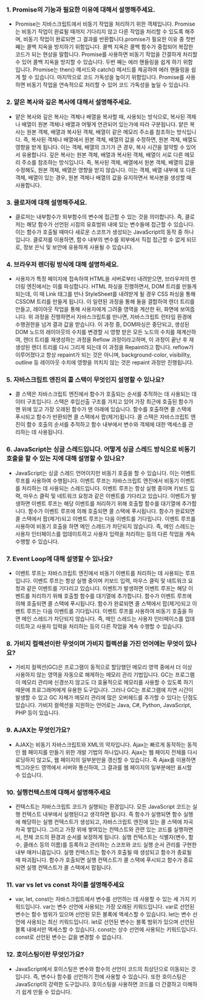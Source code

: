 ### 1. Promise의 기능과 필요한 이유에 대해서 설명해주세요.

- Promise는 자바스크립트에서 비동기 작업을 처리하기 위한 객체입니다. Promise는 비동기 작업이 완료될 때까지 기다리지 않고 다른 작업을 처리할 수 있도록 해주며, 비동기 작업이 완료되면 그 결과를 반환합니다.promise가 필요한 이유 중 첫번 째는 콜백 지옥을 방지하기 위함입니다. 콜백 지옥은 콜백 함수가 중첩되어 복잡한 코드가 되는 현상을 말합니다. Promise를 사용하면 비동기 작업을 간결하게 처리할 수 있어 콜백 지옥을 방지할 수 있습니다. 두번 째는 에러 핸들링을 쉽게 하기 위함입니다. Promise는 then() 메서드와 catch() 메서드를 제공하여 에러 핸들링을 쉽게 할 수 있습니다. 마지막으로 코드 가독성을 높이기 위함입니다. Promise를 사용하면 비동기 작업을 연속적으로 처리할 수 있어 코드 가독성을 높일 수 있습니다.

### 2. 얕은 복사와 깊은 복사에 대해서 설명해주세요.

- 얕은 복사와 깊은 복사는 객체나 배열을 복사할 때, 사용되는 방식으로, 복사된 객체나 배열이 원본 객체나 배열과 어떻게 연관되어 있는가에 따라 구분됩니다. 얕은 복사는 원본 객체, 배열과 복사된 객체, 배열이 같은 메모리 주소를 참조하는 방식입니다. 즉, 복사된 객체나 배열에서 원본 객체, 배열의 값을 수정하면, 원본 객체, 배열도 영향을 받게 됩니다. 이는 객체, 배열의 크기가 큰 경우, 복사 시간을 절약할 수 있어서 유용합니다. 깊은 복사는 원본 객체, 배열과 복사된 객체, 배열이 서로 다른 메모리 주소를 참조하는 방식입니다. 즉, 복사된 객체, 배열에서 원본 객체, 배열의 값을 수정해도, 원본 객체, 배열은 영향을 받지 않습니다. 이는 객체, 배열 내부에 또 다른 객체, 배열이 있는 경우, 원본 객체나 배열의 값을 유지하면서 복사본을 생성할 때 사용합니다.

### 3. 클로저에 대해 설명해주세요.

- 클로저는 내부함수가 외부함수의 변수에 접근할 수 있는 것을 의미합니다. 즉, 클로저는 해당 함수가 선언된 시점의 유효범위 내에 있는 변수들에 접근할 수 있습니다. 이는 함수가 호출될 때마다 새로운 스코프가 생성되는 JavaScript의 동작 중 하나입니다. 클로저를 이용하면, 함수 내부의 변수를 외부에서 직접 접근할 수 없게 되므로, 정보 은닉 및 보안에 유용하게 사용될 수 있습니다.

### 4. 브라우저 렌더링 방식에 대해 설명하세요.

- 사용자가 특정 페이지에 접속하여 HTML을 서버로부터 내려받으면, 브라우저의 렌더링 엔진에서는 이를 파싱합니다. HTML 파싱을 진행하면서, DOM 트리를 만들게 되는데, 이 때 Link 태그를 만나 StyleSheet를 내려받게 될 경우 CSS 파싱을 통해 CSSOM 트리를 만들게 됩니다. 이 일련된 과정을 통해 둘을 결합하여 렌더 트리를 만들고, 레이아웃 작업을 통해 사용자에게 그려줄 영역을 계산한 뒤, 화면에 보여줍니다. 위 과정을 진행하면서 자바스크립트를 만나면, 자바스크립트 런타임 환경에 수행권한을 넘겨 결과 값을 받습니다. 이 과정 중, DOM파싱은 중단되고, 생성된 DOM 노드의 레이아웃의 수치를 변경할 시 영향 받은 모든 노드의 수치를 재계산하여, 렌더 트리를 재생성하는 과정을 Reflow 과정이라고하며, 이 과정이 끝난 후 재생성된 렌더 트리를 다시 그리게 되는데 이 과정을 Repaint라고 합니다. reflow가 이루어졌다고 항상 repaint가 되는 것은 아니며, background-color, visibillty, outline 등 레이아웃 수치에 영향을 끼치지 않는 것은 repaint 과정만 진행됩니다.

### 5. 자바스크립트 엔진의 콜 스택이 무엇인지 설명할 수 있나요?

- 콜 스택은 자바스크립트 엔진에서 함수가 호출되는 순서를 추적하는 데 사용되는 데이터 구조입니다. 스택은 후입선출 구조를 가지고 있어 가장 최근에 호출된 함수가 맨 위에 있고 가장 오래된 함수가 맨 아래에 있습니다. 함수를 호출하면 콜 스택에 푸시되고 함수가 반환되면 콜 스택에서 팝(제거)됩니다. 콜 스택은 자바스크립트 엔진이 함수 호출의 순서를 추적하고 함수 내부에서 변수와 객체에 대한 액세스를 관리하는 데 사용됩니다.

### 6. JavaScript는 싱글 스레드입니다. 어떻게 싱글 스레드 방식으로 비동기 호출을 할 수 있는 지에 대해 설명할 수 있나요?

- JavaScript는 싱글 스레드 언어이지만 비동기 호출을 할 수 있습니다. 이는 이벤트 루프를 사용하여 수행됩니다. 이벤트 루프는 자바스크립트 엔진에서 비동기 이벤트를 처리하는 데 사용되는 스레드입니다. 이벤트 루프는 항상 실행 중이며 키보드 입력, 마우스 클릭 및 네트워크 요청과 같은 이벤트를 기다리고 있습니다. 이벤트가 발생하면 이벤트 루프는 해당 이벤트를 처리하기 위해 호출할 함수를 대기열에 추가합니다. 함수가 이벤트 루프에 의해 호출되면 콜 스택에 푸시됩니다. 함수가 완료되면 콜 스택에서 팝(제거)되고 이벤트 루프는 다음 이벤트를 기다립니다. 이벤트 루프를 사용하여 비동기 호출을 하면 메인 스레드가 차단되지 않습니다. 즉, 메인 스레드는 사용자 인터페이스를 업데이트하고 사용자 입력을 처리하는 등의 다른 작업을 계속 수행할 수 있습니다.

### 7. Event Loop에 대해 설명할 수 있나요?

- 이벤트 루프는 자바스크립트 엔진에서 비동기 이벤트를 처리하는 데 사용되는 루프입니다. 이벤트 루프는 항상 실행 중이며 키보드 입력, 마우스 클릭 및 네트워크 요청과 같은 이벤트를 기다리고 있습니다. 이벤트가 발생하면 이벤트 루프는 해당 이벤트를 처리하기 위해 호출할 함수를 대기열에 추가합니다. 함수가 이벤트 루프에 의해 호출되면 콜 스택에 푸시됩니다. 함수가 완료되면 콜 스택에서 팝(제거)되고 이벤트 루프는 다음 이벤트를 기다립니다. 이벤트 루프를 사용하여 비동기 호출을 하면 메인 스레드가 차단되지 않습니다. 즉, 메인 스레드는 사용자 인터페이스를 업데이트하고 사용자 입력을 처리하는 등의 다른 작업을 계속 수행할 수 있습니다.

### 8. 가비지 컬렉션이란 무엇이며 가비지 컬렉션을 가진 언어에는 무엇이 있나요?

- 가비지 컬렉션(GC)은 프로그램이 동적으로 할당했던 메모리 영역 중에서 더 이상 사용하지 않는 영역을 자동으로 해제하는 메모리 관리 기법입니다. GC는 프로그램이 메모리 관리에 신경쓰지 않고도 더 효율적으로 메모리를 사용할 수 있도록 하기 때문에 프로그래머에게 유용한 도구입니다. 그러나 GC는 프로그램에 지연 시간이 발생할 수 있고 GC 자체가 메모리 관리에 많은 오버헤드를 추가할 수 있다는 단점도 있습니다. 가비지 컬렉션을 지원하는 언어로는 Java, C#, Python, JavaScript, PHP 등이 있습니다.

### 9. AJAX는 무엇인가요?

- AJAX는 비동기 자바스크립트와 XML의 약자입니다. Ajax는 빠르게 동작하는 동적인 웹 페이지를 만들기 위한 개발 기법의 하나입니다. Ajax는 웹 페이지 전체를 다시 로딩하지 않고도, 웹 페이지의 일부분만을 갱신할 수 있습니다. 즉 Ajax를 이용하면 백그라운드 영역에서 서버와 통신하여, 그 결과를 웹 페이지의 일부분에만 표시할 수 있습니다.

### 10. 실행컨텍스트에 대해서 설명해주세요

- 컨텍스트는 자바스크립트 코드가 실행되는 환경입니다. 모든 JavaScript 코드는 실행 컨텍스트 내부에서 실행된다고 생각하면 됩니다. 즉 함수가 실행되면 함수 실행에 해당하는 실행 컨텍스트가 생성되고, 자바스크립트 엔진에 있는 콜 스택에 차곡차곡 쌓입니다. 그리고 가장 위에 쌓여있는 컨텍스트와 관련 있는 코드를 실행하면서, 전체 코드의 환경과 순서를 보장하게 됩니다. 실행 컨텍스트는 식별자(변수, 함수, 클래스 등의 이름)를 등록하고 관리하는 스코프와 코드 실행 순서 관리를 구현한 내부 매커니즘입니다. 실행 컨텍스트는 함수가 호출될 때 생성되고 함수가 종료될 때 파괴됩니다. 함수가 호출되면 실행 컨텍스트가 콜 스택에 푸시되고 함수가 종료되면 실행 컨텍스트가 콜 스택에서 팝됩니다.

### 11. var vs let vs const 차이를 설명해주세요

- var, let, const는 자바스크립트에서 변수를 선언하는 데 사용할 수 있는 세 가지 키워드입니다. var는 변수 선언에 사용되는 가장 오래된 키워드입니다. var로 선언된 변수는 함수 범위가 있으며 선언된 모든 블록에 액세스할 수 있습니다. let는 변수 선언에 사용되는 최신 키워드입니다. let로 선언된 변수는 블록 범위가 있으며 선언된 블록 내에서만 액세스할 수 있습니다. const는 상수 선언에 사용되는 키워드입니다. const로 선언된 변수는 값을 변경할 수 없습니다.

### 12. 호이스팅이란 무엇인가요?

- JavaScript에서 호이스팅은 변수와 함수의 선언이 코드의 최상단으로 이동되는 것입니다. 즉, 변수나 함수를 선언하기 전에 사용할 수 있습니다. 또한 호이스팅은 JavaScript의 강력한 도구입니다. 호이스팅을 사용하면 코드를 더 간결하고 이해하기 쉽게 만들 수 있습니다.

